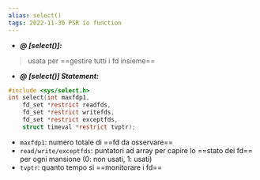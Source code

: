 ```yaml
---
alias: select()
tags: 2022-11-30 PSR io function
---
```


- ***@ [select()]:***
> usata per ==gestire tutti i fd insieme==
<!--ID: 1670236970227-->


- ***@ [select()] Statement:***
	
```c
#include <sys/select.h>
int select(int maxfdp1,
	fd_set *restrict readfds,
	fd_set *restrict writefds,
	fd_set *restrict exceptfds,
	struct timeval *restrict tvptr);
```

- `maxfdp1`: numero totale di ==fd da osservare==
- `read/write/exceptfds`: puntatori ad array per capire lo ==stato dei fd== per ogni mansione (0: non usati, 1: usati)
- `tvptr`: quanto tempo si ==monitorare i fd==
<!--ID: 1670236970231-->
